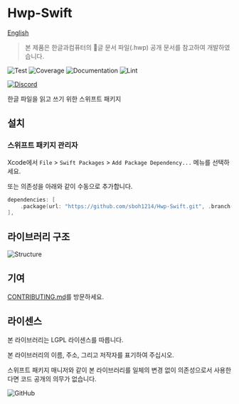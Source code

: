# Hwp-Swift

[English](https://github.com/sboh1214/Hwp-Swift/blob/main/.github/i18n/en/README.md)

> 본 제품은 한글과컴퓨터의 글 문서 파일(.hwp) 공개 문서를 참고하여 개발하였습니다.

![Test](https://github.com/sboh1214/Hwp-Swift/workflows/Test/badge.svg)
![Coverage](https://github.com/sboh1214/Hwp-Swift/workflows/Coverage/badge.svg)
![Documentation](https://github.com/sboh1214/Hwp-Swift/workflows/Documentation/badge.svg)
![Lint](https://github.com/sboh1214/Hwp-Swift/workflows/Lint/badge.svg)

[![Discord](https://img.shields.io/discord/761775951012692018?label=Discord)](https://discord.gg/rV6d5JX)

한글 파일을 읽고 쓰기 위한 스위프트 패키지

## 설치

### 스위프트 패키지 관리자

Xcode에서 ```File``` > ```Swift Packages``` > ```Add Package Dependency...``` 메뉴를 선택하세요.

또는 의존성을 아래와 같이 수동으로 추가합니다.

```swift
dependencies: [
    .package(url: "https://github.com/sboh1214/Hwp-Swift.git", .branch("main")),
],
```

## 라이브러리 구조

![Structure](https://github.com/sboh1214/Hwp-Swift/blob/main/.github/structure/Structure.png)

## 기여

[CONTRIBUTING.md](https://github.com/sboh1214/Hwp-Swift/blob/main/CONTRIBUTING.md)를 방문하세요.

## 라이센스

본 라이브러리는 LGPL 라이센스를 따릅니다.

본 라이브러리의 이름, 주소, 그리고 저작자를 표기하여 주십시오.

스위프트 패키지 매니저와 같이 본 라이브러리를 일체의 변경 없이 의존성으로서 사용한다면 코드 공개의 의무가 없습니다.

![GitHub](https://img.shields.io/github/license/sboh1214/Hwp-Swift)
